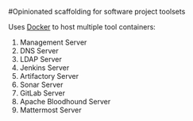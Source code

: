 
#Opinionated scaffolding for software project toolsets

Uses [Docker](http://docker.org) to host multiple tool containers:

1. Management Server
1. DNS Server
1. LDAP Server
1. Jenkins Server
1. Artifactory Server
1. Sonar Server
1. GitLab Server
1. Apache Bloodhound Server
1. Mattermost Server

